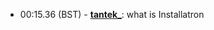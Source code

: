 * <a id="00:15.36">00:15.36 (BST)</a> - __[tantek_](https://github.com/tantek_)__: what is Installatron

